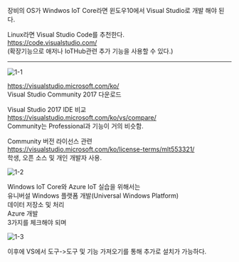 
장비의 OS가 Windwos IoT Core라면 윈도우10에서 Visual Studio로 개발 해야 된다.

Linux라면 Visual Studio Code를 추천한다. <br> 
https://code.visualstudio.com/ <br> 
(확장기능으로 애저나 IoTHub관련 추가 기능을 사용할 수 있다.)

---------

![1-1](https://user-images.githubusercontent.com/6082076/46862320-93127a00-ce4f-11e8-8124-92a486bf8bdb.jpg)

https://visualstudio.microsoft.com/ko/ <br> 
Visual Studio Community 2017 다운로드

Visual Studio 2017 IDE 비교<br> 
https://visualstudio.microsoft.com/ko/vs/compare/ <br> 
Community는 Professional과 기능이 거의 비슷함.

Community 버전 라이선스 관련<br> 
https://visualstudio.microsoft.com/ko/license-terms/mlt553321/ <br> 
학생, 오픈 소스 및 개인 개발자 사용.
<br>

![1-2](https://user-images.githubusercontent.com/6082076/46862322-93ab1080-ce4f-11e8-8037-9973c023296b.png)

Windows IoT Core와 Azure IoT 실습을 위해서는 <br> 
유니버설 Windows 플랫폼 개발(Universal Windows Platform)<br> 
데이터 저장소 및 처리<br> 
Azure 개발<br>
3가지를 체크해야 되며<br> 

![1-3](https://user-images.githubusercontent.com/6082076/46862323-93ab1080-ce4f-11e8-92bd-7994f094eb0e.png)

이후에 VS에서 도구->도구 및 기능 가져오기를 통해 추가로 설치가 가능하다.
